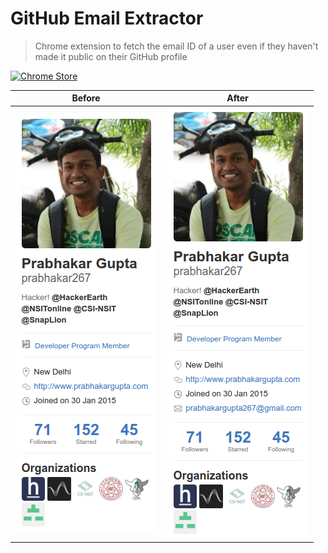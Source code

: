 # GitHub Email Extractor

> Chrome extension to fetch the email ID of a user even if they haven't made it public on their GitHub profile

[![Chrome Store](https://raw.githubusercontent.com/prabhakar267/github-classifier/master/assets/images/chrome-store.png)](https://chrome.google.com/webstore/detail/github-show-email/pndebicblkfcinlcedagfhjfkkkecibn)


| Before | After |
| --- | ---|
| ![GitHub Email Extractor](/screenshots/Screenshot%20from%202016-08-16%2000-09-33.png?raw=true) | ![GitHub Email Extractor](/screenshots/Screenshot%20from%202016-08-16%2000-05-54.png?raw=true) |

